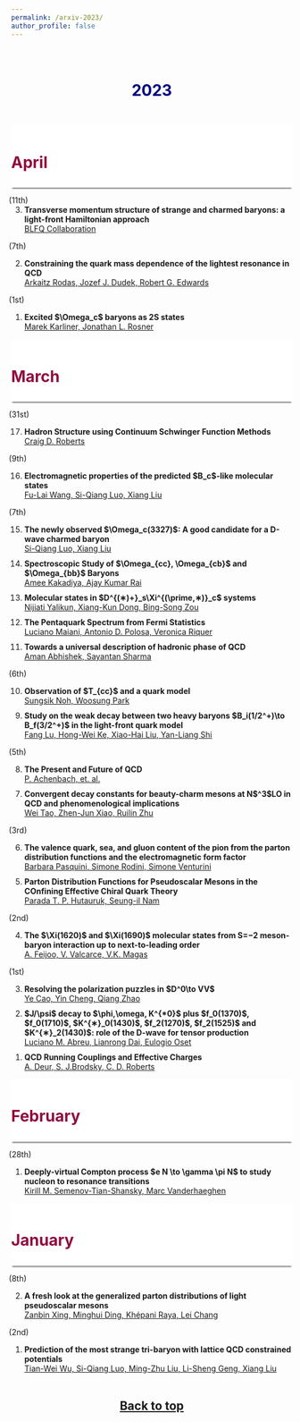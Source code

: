 ```yaml
---
permalink: /arxiv-2023/
author_profile: false
---
```


<a id="top"></a>

<p style="margin-bottom:2cm;"></p>


<h1 style="color:#000080; text-align:center"> 2023 </h1>

<p style="margin-bottom:1.2cm;"></p>


<div style="display: block;background-color:white;position: sticky;top: 0px; padding: 10px 0px 10px 0px;box-shadow: 0 4px 2px -2px gray;z-index: 5;"> <h1 style="color:#900C3F;"> April </h1> </div>

<ol reversed>
  <span style="margin-left: -2.0em">(11th)</span>
  
  <li style="margin-bottom: 10px;"><b>Transverse momentum structure of strange and charmed baryons: a light-front Hamiltonian approach</b><br> 
  <a href="https://arxiv.org/abs/2304.05058"> BLFQ Collaboration</a> </li>
  
  <span style="margin-left: -2.0em">(7th)</span>
  
  <li style="margin-bottom: 10px;"><b>Constraining the quark mass dependence of the lightest resonance in QCD</b><br> 
  <a href="https://arxiv.org/abs/2304.03762"> Arkaitz Rodas, Jozef J. Dudek, Robert G. Edwards</a> </li>
  
  <span style="margin-left: -2.0em">(1st)</span>
  
  <li style="margin-bottom: 10px;"><b>Excited $\Omega_c$ baryons as 2S states</b><br> 
  <a href="https://arxiv.org/abs/2304.00407">  Marek Karliner, Jonathan L. Rosner</a> </li>
    
</ol>


<div style="display: block;background-color:white;position: sticky;top: 0px; padding: 10px 0px 10px 0px;box-shadow: 0 4px 2px -2px gray;z-index: 5;"> <h1 style="color:#900C3F;"> March </h1> </div>

<ol reversed>

  <span style="margin-left: -2.0em">(31st)</span>
  
  <li style="margin-bottom: 10px;"><b>Hadron Structure using Continuum Schwinger Function Methods</b><br> 
  <a href="https://arxiv.org/abs/2304.00154">  Craig D. Roberts</a> </li>  

  <span style="margin-left: -2.0em">(9th)</span>
  
  <li style="margin-bottom: 10px;"><b>Electromagnetic properties of the predicted $B_c$-like molecular states</b><br> 
  <a href="https://arxiv.org/abs/2303.04542">  Fu-Lai Wang, Si-Qiang Luo, Xiang Liu</a> </li>  

 
  <span style="margin-left: -2.0em">(7th)</span>
  
  <li style="margin-bottom: 10px;"><b>The newly observed $\Omega_c(3327)$: A good candidate for a D-wave charmed baryon</b><br> 
  <a href="https://arxiv.org/abs/2303.04022">  Si-Qiang Luo, Xiang Liu</a> </li>  

  <li style="margin-bottom: 10px;"><b>Spectroscopic Study of $\Omega_{cc}, \Omega_{cb}$ and $\Omega_{bb}$ Baryons</b><br> 
  <a href="https://arxiv.org/abs/2303.03771">  Amee Kakadiya, Ajay Kumar Rai</a> </li>  

  <li style="margin-bottom: 10px;"><b>Molecular states in $D^{(∗)+}_s\Xi^{(\prime,∗)}_c$ systems</b><br> 
  <a href="https://arxiv.org/abs/2303.03629">  Nijiati Yalikun, Xiang-Kun Dong, Bing-Song Zou</a> </li>  
  
  <li style="margin-bottom: 10px;"><b>The Pentaquark Spectrum from Fermi Statistics</b><br> 
  <a href="https://arxiv.org/abs/2303.04056"> Luciano Maiani, Antonio D. Polosa, Veronica Riquer</a> </li> 

  
  <li style="margin-bottom: 10px;"><b>Towards a universal description of hadronic phase of QCD</b><br> 
  <a href="https://arxiv.org/abs/2303.03994">Aman Abhishek, Sayantan Sharma</a> </li> 
  
  <span style="margin-left: -2.0em">(6th)</span>
  
  <li style="margin-bottom: 10px;"><b>Observation of $T_{cc}$ and a quark model</b><br> 
  <a href="https://arxiv.org/abs/2303.03285">  Sungsik Noh, Woosung Park</a> </li>  

  
  <li style="margin-bottom: 10px;"><b>Study on the weak decay between two heavy baryons $B_i(1/2^+)\to B_f(3/2^+)$ in the light-front quark model</b><br> 
  <a href="https://arxiv.org/abs/2303.02946">  Fang Lu, Hong-Wei Ke, Xiao-Hai Liu, Yan-Liang Shi</a> </li>  
  
  <span style="margin-left: -2.0em">(5th)</span>
  
  <li style="margin-bottom: 10px;"><b>The Present and Future of QCD</b><br> 
  <a href="https://arxiv.org/abs/2303.02579"> P. Achenbach, et. al.</a> </li>  

  <li style="margin-bottom: 10px;"><b>Convergent decay constants for beauty-charm mesons at N$^3$LO in QCD and phenomenological implications</b><br> 
  <a href="https://arxiv.org/abs/2303.02692"> Wei Tao, Zhen-Jun Xiao, Ruilin Zhu</a> </li>  
  
   <span style="margin-left: -2.0em">(3rd)</span>
  
  <li style="margin-bottom: 10px;"><b>The valence quark, sea, and gluon content of the pion from the parton distribution functions and the electromagnetic form factor</b><br> 
  <a href="https://arxiv.org/abs/2303.01789"> Barbara Pasquini, Simone Rodini, Simone Venturini</a> </li>  

  
  <li style="margin-bottom: 10px;"><b>Parton Distribution Functions for Pseudoscalar Mesons in the COnfining Effective Chiral Quark Theory</b><br> 
  <a href="https://arxiv.org/abs/2303.01652"> Parada T. P. Hutauruk, Seung-il Nam</a> </li>  
  
  
   <span style="margin-left: -2.0em">(2nd)</span>
  
  <li style="margin-bottom: 10px;"><b>The $\Xi(1620)$ and $\Xi(1690)$ molecular states from S=−2 meson-baryon interaction up to next-to-leading order</b><br> 
  <a href="https://arxiv.org/abs/2303.01323"> A. Feijoo, V. Valcarce, V.K. Magas</a> </li>  
  
  <span style="margin-left: -2.0em">(1st)</span>
  
  <li style="margin-bottom: 10px;"><b>Resolving the polarization puzzles in $D^0\to VV$</b><br> 
  <a href="https://arxiv.org/abs/2303.00535v2">  Ye Cao, Yin Cheng, Qiang Zhao</a> </li>

  <li style="margin-bottom: 10px;"><b>$J/\psi$ decay to $\phi,\omega, K^{*0}$ plus $f_0(1370)$, $f_0(1710)$, $K^{∗}_0(1430)$, $f_2(1270)$, $f_2(1525)$ and $K^{∗}_2(1430)$: role of the D-wave for tensor production</b><br> 
  <a href="https://arxiv.org/abs/2303.00382">  Luciano M. Abreu, Lianrong Dai, Eulogio Oset</a> </li>

  <li style="margin-bottom: 10px;"><b>QCD Running Couplings and Effective Charges</b><br> 
  <a href="https://arxiv.org/abs/2303.00723">A. Deur, S. J.Brodsky, C. D. Roberts</a> </li> 
  
</ol>


<div style="display: block;background-color:white;position: sticky;top: 0px; padding: 10px 0px 10px 0px;box-shadow: 0 4px 2px -2px gray;z-index: 5;"> <h1 style="color:#900C3F;"> February </h1> </div>


<ol reversed>

  <span style="margin-left: -2.0em">(28th)</span>
  
  <li style="margin-bottom: 10px;"><b>Deeply-virtual Compton process $e N \to \gamma \pi N$ to study nucleon to resonance transitions</b><br> 
  <a href="https://arxiv.org/abs/2303.00119">  Kirill M. Semenov-Tian-Shansky, Marc Vanderhaeghen</a> </li>
    
</ol>

<div style="display: block;background-color:white;position: sticky;top: 0px; padding: 10px 0px 10px 0px;box-shadow: 0 4px 2px -2px gray;z-index: 5;"> <h1 style="color:#900C3F;"> January </h1> </div>


<ol reversed>

  <span style="margin-left: -2.0em">(8th)</span>
  
  <li style="margin-bottom: 10px;"><b>A fresh look at the generalized parton distributions of light pseudoscalar mesons</b><br> 
  <a href="https://arxiv.org/abs/2301.02958"> Zanbin Xing, Minghui Ding, Khépani Raya, Lei Chang</a> </li>

  
  <span style="margin-left: -2.0em">(2nd)</span>
  
  <li style="margin-bottom: 10px;"><b>Prediction of the most strange tri-baryon with lattice QCD constrained potentials</b><br> 
  <a href="https://arxiv.org/abs/2301.00630">  Tian-Wei Wu, Si-Qiang Luo, Ming-Zhu Liu, Li-Sheng Geng, Xiang Liu</a> </li>
    
</ol>



<p style="margin-bottom:1.2cm;"></p>

<h2 style="text-align:center"><a href="#top" >Back to top</a></h2>
